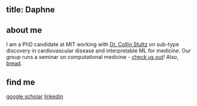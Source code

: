 title: Daphne
---

## about me
I am a PhD candidate at MIT working with [Dr. Collin Stultz](http://imes.mit.edu/people/faculty/stultz-collin/) on sub-type discovery in cardiovascular disease and interpretable ML for medicine. Our group runs a seminar on computational medicine - [check us out](mit-ccrg.github.io)! Also, [bread](./bread.html).

## find me
[google scholar](https://scholar.google.com/citations?user=Y47sEn8AAAAJ&hl=en) [linkedin](https://www.linkedin.com/in/dschles/)
